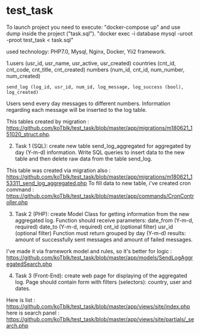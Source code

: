 # test_task
To launch project you need to execute:
"docker-compose up"
and use dump inside the project ("task.sql").
"docker exec -i database mysql -uroot -proot test_task < task.sql"

used technology: PHP7.0, Mysql, Nginx, Docker, Yii2 framework.


1.users (usr_id, usr_name, usr_active, usr_created)
	countries (cnt_id, cnt_code, cnt_title, cnt_created)
	numbers (num_id, cnt_id, num_number, num_created)
	
	send_log (log_id, usr_id, num_id, log_message, log_success (bool), log_created)

Users send every day messages to different numbers. Information regarding each message will be inserted to the log table.


This tables created by migration : https://github.com/koTblk/test_task/blob/master/app/migrations/m180621_151020_struct.php.

2. Task 1 (SQL): create new table send_log_aggregated for aggregated by day (Y-m-d) information.
Write SQL queries to insert data to the new table and then delete raw data from the table send_log.

This table was created via migration also : https://github.com/koTblk/test_task/blob/master/app/migrations/m180621_153311_send_log_aggregated.php
To fill data to new table, i've created cron command : https://github.com/koTblk/test_task/blob/master/app/commands/CronController.php

3. Task 2 (PHP): create Model Class for getting information from the new aggregated log. Function should receive parameters: 
	date_from (Y-m-d, required)
	date_to (Y-m-d, required)
	cnt_id (optional filter)
	usr_id (optional filter)
Function must return grouped by day (Y-m-d) results: amount of successfully sent messages and amount of failed messages.

I've made it via framework model and rules, so it's better for logic : https://github.com/koTblk/test_task/blob/master/app/models/SendLogAggregatedSearch.php

4. Task 3 (Front-End): create web page for displaying of the aggregated log. Page should contain form with filters (selectors): country, user and dates.

Here is list : https://github.com/koTblk/test_task/blob/master/app/views/site/index.php
here is search panel : https://github.com/koTblk/test_task/blob/master/app/views/site/partials/_search.php
